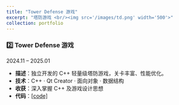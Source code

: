 ```yaml
---
title: "Tower Defense 游戏"
excerpt: "塔防游戏 <br/><img src='/images/td.png' width='500'>"
collection: portfolio
---
```


### 2️⃣ Tower Defense 游戏  
2024.11 – 2025.01  
- **描述**：独立开发的 C++ 轻量级塔防游戏，关卡丰富、性能优化。  
- **技术**：C++ · Qt Creator · 面向对象 · 数据结构  
- **收获**：深入掌握 C++ 及游戏设计思想
- **代码**：[[code]](https://github.com/sun0jia/TowerDefense)